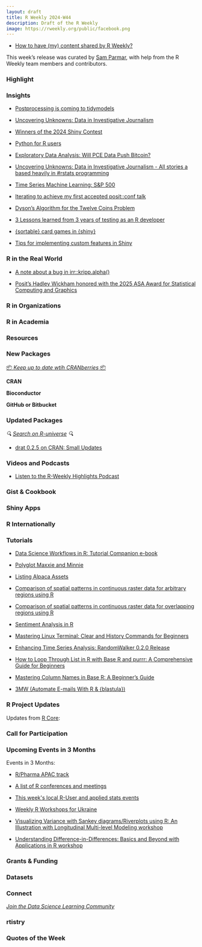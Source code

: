 ```yaml
---
layout: draft
title: R Weekly 2024-W44
description: Draft of the R Weekly
image: https://rweekly.org/public/facebook.png
---
```



+ [How to have (my) content shared by R Weekly?](https://github.com/rweekly/rweekly.org#how-to-have-my-content-shared-by-r-weekly)

This week’s release was curated by [Sam Parmar](https://github.com/parmsam), with help from the R Weekly team members and contributors.



### Highlight



### Insights


+ [Postprocessing is coming to tidymodels](https://www.tidyverse.org/blog/2024/10/postprocessing-preview/)

+ [Uncovering Unknowns: Data in Investigative Journalism](https://katharinabrunner.de/2024/10/uncovering-unknowns-data-in-investigative-journalism/)

+ [Winners of the 2024 Shiny Contest](https://posit.co/blog/winners-of-the-2024-shiny-contest/)

+ [Python for R users](https://blog.stephenturner.us/p/python-for-r-users)


+ [Exploratory Data Analysis: Will PCE Data Push Bitcoin?](https://datageeek.com/2024/10/07/exploratory-data-analysis-will-pce-data-push-bitcoin/)

+ [Uncovering Unknowns: Data in Investigative Journalism - All stories a based heavily in #rstats programming](https://katharinabrunner.de/2024/10/uncovering-unknowns-data-in-investigative-journalism/)

+ [Time Series Machine Learning: S&P 500](https://datageeek.com/2024/10/22/time-series-machine-learning-sp-500/)

+ [Iterating to achieve my first accepted posit::conf talk](https://www.pipinghotdata.com/posts/2024-10-24-iterating-to-achieve-my-first-accepted-positconf-talk)

+ [Dyson’s Algorithm for the Twelve Coins Problem](https://win-vector.com/2024/10/24/dysons-algorithm-for-the-twelve-coins-problem/)

+ [3 Lessons learned from 3 years of testing as an R developer](https://jakubsob.github.io/blog/3-lessons-learned-from-3-years-of-testing-as-r-developer/)
+ [{sortable} card games in {shiny}](https://www.rostrum.blog/posts/2024-10-25-not-balatro/index.html)

+ [Tips for implementing custom features in Shiny](https://posit.co/blog/tips-for-implementing-custom-features-in-shiny/)



### R in the Real World

* [A note about a bug in irr::kripp.alpha()](https://chainsawriot.com/postmannheim/2024/10/25/krippendoff.html)

+ [Posit’s Hadley Wickham honored with the 2025 ASA Award for Statistical Computing and Graphics](https://posit.co/blog/hadley-wickham-honored-with-the-2025-asa-award-for-statistical-computing-and-graphics/)

### R in Organizations



### R in Academia



### Resources



### New Packages

<!-- <p class="added-hostname"><a href="https://rweekly.org/live" target="_blank" class="externalLink">📦 <i>Go Live for More New Pkgs</i> 📦</a></p> --> 
<p class="added-hostname"><a href="https://dirk.eddelbuettel.com/cranberries/cran/new/" target="_blank" class="externalLink">📦 <i>Keep up to date wtih CRANberries</i> 📦</a></p>


**CRAN**



**Bioconductor**



**GitHub or Bitbucket**



### Updated Packages

<i>🔍 [Search on R-universe](https://r-universe.dev/search/) 🔍</i>

+ [drat 0.2.5 on CRAN: Small Updates](http://dirk.eddelbuettel.com/blog/2024/10/21#drat_0.2.5)


### Videos and Podcasts

+ [Listen to the R-Weekly Highlights Podcast](https://serve.podhome.fm/r-weekly-highlights)


### Gist & Cookbook



### Shiny Apps



### R Internationally



### Tutorials

+ [Data Science Workflows in R: Tutorial Companion e-book](https://datasciworkflows.netlify.app/)

+ [Polyglot Maxxie and Minnie](https://jcarroll.com.au/2024/10/26/polyglot-maxxie-and-minnie/)
  
+ [Listing Alpaca Assets](https://datawookie.dev/blog/2024/10/listing-alpaca-assets/)

+ [Comparison of spatial patterns in continuous raster data for arbitrary regions using R](https://jakubnowosad.com/posts/2024-10-27-spatcomp-bp3/)

+ [Comparison of spatial patterns in continuous raster data for overlapping regions using R](https://jakubnowosad.com/posts/2024-10-20-spatcomp-bp2/)

+ [Sentiment Analysis in R](https://www.codingthepast.com/2024/10/21/Sentiment-analysis-in-R.html)

+ [Mastering Linux Terminal: Clear and History Commands for Beginners](https://www.spsanderson.com/steveondata/posts/2024-10-25/)

+ [Enhancing Time Series Analysis: RandomWalker 0.2.0 Release](https://www.spsanderson.com/steveondata/posts/2024-10-24/)
+ [How to Loop Through List in R with Base R and purrr: A Comprehensive Guide for Beginners](https://www.spsanderson.com/steveondata/posts/2024-10-22/)
+ [Mastering Column Names in Base R: A Beginner’s Guide](https://www.spsanderson.com/steveondata/posts/2024-10-21/)
+ [3MW (Automate E-mails With R & {blastula})](https://3mw.albert-rapp.de/p/automate-e-mails-with-r-blastula)

<!--<div class="post-more-begin></div><div class="post-more-end"></div>-->

### R Project Updates

Updates from [R Core](http://developer.r-project.org/blosxom.cgi/R-devel/NEWS):

### Call for Participation

### Upcoming Events in 3 Months

Events in 3 Months:

+ [R/Pharma APAC track](https://rinpharma.com/post/2024-07-17-apac-track/)

+ [A list of R conferences and meetings](https://jumpingrivers.github.io/meetingsR/events.html)

+ [This week's local R-User and applied stats events](https://community.rstudio.com/c/irl)

+ [Weekly R Workshops for Ukraine](https://sites.google.com/view/dariia-mykhailyshyna/main/r-workshops-for-ukraine)

+ [Visualizing Variance with Sankey diagrams/Riverplots using R: An Illustration with Longitudinal Multi-level Modeling workshop](https://r-posts.com/visualizing-variance-with-sankey-diagrams-riverplots-using-r-an-illustration-with-longitudinal-multi-level-modeling-workshop/)

+ [Understanding Difference-in-Differences: Basics and Beyond with Applications in R workshop](https://r-posts.com/understanding-difference-in-differences-basics-and-beyond-with-applications-in-r-workshop/)

### Grants & Funding


### Datasets


### Connect

<i>[Join the Data Science Learning Community](https://DSLC.io/)</i>

### rtistry


### Quotes of the Week
